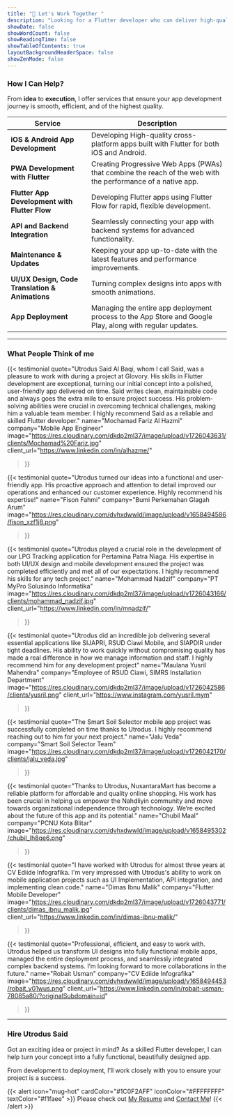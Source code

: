 ```yaml
---
title: "🤝 Let's Work Together "
description: "Looking for a Flutter developer who can deliver high-quality apps? I’m here to help! Check out the services I offer, hear from satisfied clients, and get in touch to discuss how we can work together."
showDate: false
showWordCount: false
showReadingTime: false
showTableOfContents: true
layoutBackgroundHeaderSpace: false
showZenMode: false
---
```




### How I Can Help?
<!-- <dotlottie-player 
    src="https://lottie.host/13306023-6b6a-4994-8a86-0e94bc91c1e4/BwH1CIXDp6.json" 
    background="transparent" 
    speed="0.8" 
    class="w-full max-w-[250px] sm:max-w-[250px] md:max-w-[300px] lg:max-w-[350px] h-auto" 
    loop autoplay>
</dotlottie-player> -->
From **idea** to **execution**, I offer services that ensure your app development journey is smooth, efficient, and of the highest quality.

| **Service**                              | **Description**                                                                                               |
| ---------------------------------------- | ------------------------------------------------------------------------------------------------------------- |
| **iOS & Android App Development**        | Developing High-quality cross-platform apps built with Flutter for both iOS and Android.                                  |
| **PWA Development with Flutter**         | Creating Progressive Web Apps (PWAs) that combine the reach of the web with the performance of a native app.   |
| **Flutter App Development with Flutter Flow** | Developing Flutter apps using Flutter Flow for rapid, flexible development.                                    |
| **API and Backend Integration**          | Seamlessly connecting your app with backend systems for advanced functionality.                                |
| **Maintenance & Updates**                | Keeping your app up-to-date with the latest features and performance improvements.                             |
| **UI/UX Design, Code Translation & Animations** | Turning complex designs into apps with smooth animations.                |
| **App Deployment**                       | Managing the entire app deployment process to the App Store and Google Play, along with regular updates.       |

---

### What People Think of me

{{< testimonial
    quote="Utrodus Said Al Baqi, whom I call Said, was a pleasure to work with during a project at Glovory. His skills in Flutter development are exceptional, turning our initial concept into a polished, user-friendly app delivered on time. Said writes clean, maintainable code and always goes the extra mile to ensure project success. His problem-solving abilities were crucial in overcoming technical challenges, making him a valuable team member. I highly recommend Said as a reliable and skilled Flutter developer."
    name="Mochamad Fariz Al Hazmi"
    company="Mobile App Engineer"
    image="https://res.cloudinary.com/dkdp2ml37/image/upload/v1726043631/clients/Mochamad%20Fariz.jpg"
    client_url="https://www.linkedin.com/in/alhazme/"
>}}

{{< testimonial
    quote="Utrodus turned our ideas into a functional and user-friendly app. His proactive approach and attention to detail improved our operations and enhanced our customer experience. Highly recommend his expertise!"
    name="Fison Fahmi"
    company="Bumi Perkemahan Glagah Arum"
    image="https://res.cloudinary.com/dvhxdwwld/image/upload/v1658494586/fison_xzf1j8.png"
>}}



{{< testimonial
    quote="Utrodus played a crucial role in the development of our LPG Tracking application for Pertamina Patra Niaga. His expertise in both UI/UX design and mobile development ensured the project was completed efficiently and met all of our expectations. I highly recommend his skills for any tech project."
    name="Mohammad Nadzif"
    company="PT MyPro Solusindo Informatika"
    image="https://res.cloudinary.com/dkdp2ml37/image/upload/v1726043166/clients/mohammad_nadzif.jpg"
    client_url="https://www.linkedin.com/in/mnadzif/"
>}}

{{< testimonial
    quote="Utrodus did an incredible job delivering several essential applications like SIJAPRI, RSUD Ciawi Mobile, and SIAPDIR under tight deadlines. His ability to work quickly without compromising quality has made a real difference in how we manage information and staff. I highly recommend him for any development project"
    name="Maulana Yusril Mahendra"
    company="Employee of RSUD Ciawi, SIMRS Installation Department"
    image="https://res.cloudinary.com/dkdp2ml37/image/upload/v1726042586/clients/yusril.png"
    client_url="https://www.instagram.com/yusril.mym"
>}}



{{< testimonial
    quote="The Smart Soil Selector mobile app project was successfully completed on time thanks to Utrodus. I highly recommend reaching out to him for your next project."
    name="Jalu Veda"
    company="Smart Soil Selector Team"
    image="https://res.cloudinary.com/dkdp2ml37/image/upload/v1726042170/clients/jalu_veda.jpg"
>}}


{{< testimonial
    quote="Thanks to Utrodus, NusantaraMart has become a reliable platform for affordable and quality online shopping. His work has been crucial in helping us empower the Nahdliyin community and move towards organizational independence through technology. We’re excited about the future of this app and its potential."
    name="Chubil Maal"
    company="PCNU Kota Blitar"
    image="https://res.cloudinary.com/dvhxdwwld/image/upload/v1658495302/chubil_lh8qe6.png"
>}}

{{< testimonial
    quote="I have worked with Utrodus for almost three years at CV Ediide Infografika. I'm very impressed with Utrodus's ability to work on mobile application projects such as UI Implementation, API integration, and implementing clean code."
    name="Dimas Ibnu Malik"
    company="Flutter Mobile Developer"
    image="https://res.cloudinary.com/dkdp2ml37/image/upload/v1726043771/clients/dimas_ibnu_malik.jpg"
    client_url="https://www.linkedin.com/in/dimas-ibnu-malik/"
>}}

{{< testimonial
    quote="Professional, efficient, and easy to work with. Utrodus helped us transform UI designs into fully functional mobile apps, managed the entire deployment process, and seamlessly integrated complex backend systems. I’m looking forward to more collaborations in the future."
    name="Robait Usman"
    company="CV Ediide Infografika"
    image="https://res.cloudinary.com/dvhxdwwld/image/upload/v1658494453/robait_y01wus.png"
    client_url="https://www.linkedin.com/in/robait-usman-78085a80/?originalSubdomain=id"
>}}


---


### Hire Utrodus Said

Got an exciting idea or project in mind? As a skilled Flutter developer, I can help turn your concept into a fully functional, beautifully designed app.  

From development to deployment, I’ll work closely with you to ensure your project is a success.

{{< alert icon="mug-hot" cardColor="#1C0F2AFF" iconColor="#FFFFFFFF" textColor="#f1faee" >}}
Please check out [My Resume](https://drive.google.com/file/d/16b0HRFwY3Y7WTN1iESdvgO_IM4gZLNZm/view) and [Contact Me](/contact/)!
{{< /alert >}}



